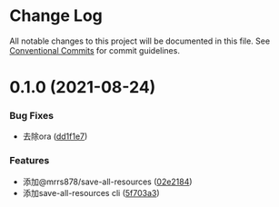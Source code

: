 # Change Log

All notable changes to this project will be documented in this file.
See [Conventional Commits](https://conventionalcommits.org) for commit guidelines.

# 0.1.0 (2021-08-24)


### Bug Fixes

* 去除ora ([dd1f1e7](https://github.com/mrrs878/gear/commit/dd1f1e7fd59f4499ee3890ab8424830636ea234a))


### Features

* 添加@mrrs878/save-all-resources ([02e2184](https://github.com/mrrs878/gear/commit/02e218422cc450aa375890adee1d4cbc27d562c4))
* 添加save-all-resources cli ([5f703a3](https://github.com/mrrs878/gear/commit/5f703a38105738af549710350f4a3310498dcffe))
